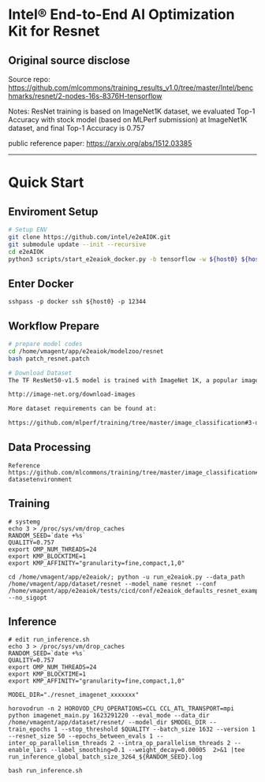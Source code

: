 # Intel® End-to-End AI Optimization Kit for Resnet
## Original source disclose
Source repo: https://github.com/mlcommons/training_results_v1.0/tree/master/Intel/benchmarks/resnet/2-nodes-16s-8376H-tensorflow

Notes: ResNet training is based on ImageNet1K dataset, we evaluated Top-1 Accuracy with stock model (based on MLPerf submission) at ImageNet1K dataset, and final Top-1 Accuracy is 0.757

public reference paper: https://arxiv.org/abs/1512.03385

---

# Quick Start
## Enviroment Setup
``` bash
# Setup ENV
git clone https://github.com/intel/e2eAIOK.git
git submodule update --init --recursive
cd e2eAIOK
python3 scripts/start_e2eaiok_docker.py -b tensorflow -w ${host0} ${host1} ${host2} ${host3} --proxy ""
```
## Enter Docker
```
sshpass -p docker ssh ${host0} -p 12344
```

## Workflow Prepare
``` bash
# prepare model codes
cd /home/vmagent/app/e2eaiok/modelzoo/resnet
bash patch_resnet.patch

# Download Dataset
The TF ResNet50-v1.5 model is trained with ImageNet 1K, a popular image classification dataset from ILSVRC challenge. The dataset can be downloaded from:

http://image-net.org/download-images

More dataset requirements can be found at:

https://github.com/mlperf/training/tree/master/image_classification#3-datasetenvironment
```

## Data Processing
```
Reference https://github.com/mlcommons/training/tree/master/image_classification#3-datasetenvironment
```

## Training
```
# systemg
echo 3 > /proc/sys/vm/drop_caches 
RANDOM_SEED=`date +%s`
QUALITY=0.757
export OMP_NUM_THREADS=24
export KMP_BLOCKTIME=1
export KMP_AFFINITY="granularity=fine,compact,1,0"

cd /home/vmagent/app/e2eaiok/; python -u run_e2eaiok.py --data_path /home/vmagent/app/dataset/resnet --model_name resnet --conf /home/vmagent/app/e2eaiok/tests/cicd/conf/e2eaiok_defaults_resnet_example.conf --no_sigopt
```

## Inference
```
# edit run_inference.sh
echo 3 > /proc/sys/vm/drop_caches 
RANDOM_SEED=`date +%s`
QUALITY=0.757
export OMP_NUM_THREADS=24
export KMP_BLOCKTIME=1
export KMP_AFFINITY="granularity=fine,compact,1,0"

MODEL_DIR="./resnet_imagenet_xxxxxxx"

horovodrun -n 2 HOROVOD_CPU_OPERATIONS=CCL CCL_ATL_TRANSPORT=mpi python imagenet_main.py 1623291220 --eval_mode --data_dir /home/vmagent/app/dataset/resnet/ --model_dir $MODEL_DIR --train_epochs 1 --stop_threshold $QUALITY --batch_size 1632 --version 1 --resnet_size 50 --epochs_between_evals 1 --inter_op_parallelism_threads 2 --intra_op_parallelism_threads 2 --enable_lars --label_smoothing=0.1 --weight_decay=0.00005  2>&1 |tee run_inference_global_batch_size_3264_${RANDOM_SEED}.log
```
`bash run_inference.sh`